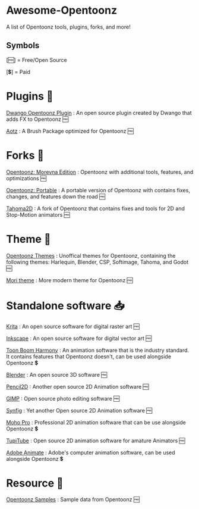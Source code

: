 # Awesome-Opentoonz
A list of Opentoonz tools, plugins, forks, and more!

## Symbols
[🆓] = Free/Open Source

[💲] = Paid


# Plugins 🔌
[Dwango Opentoonz Plugin](https://github.com/opentoonz/dwango_opentoonz_plugins) : An open source plugin created by Dwango that adds FX to Opentoonz 🆓

[Aotz](https://github.com/andeon/aotz) : A Brush Package optimized for Opentoonz 🆓

# Forks 🍴

[Opentoonz: Morevna Edition](https://morevnaproject.org/opentoonz/) : Opentoonz with additional tools, features, and optimizations 🆓

[Opentoonz: Portable](https://github.com/manongjohn/OTX) : A portable version of Opentoonz with contains fixes, changes, and features down the road 🆓

[Tahoma2D](https://tahoma2d.org/) : A fork of Opentoonz that contains fixes and tools for 2D and Stop-Motion animators 🆓

# Theme 👗
[Opentoonz Themes](https://github.com/andeon/opentoonz-themes) : Unoffical themes for Opentoonz, containing the following themes: Harlequin, Blender, CSP, Softimage, Tahoma, and Godot 🆓

[Mori theme](https://github.com/cryovat/opentoonz-theme-mori) : More modern theme for Opentoonz 🆓

# Standalone software 📥

[Krita](https://krita.org/en/) : An open source software for digital raster art 🆓

[Inkscape](https://inkscape.org/) : An open source software for digital vector art 🆓

[Toon Boom Harmony](https://www.toonboom.com/products/harmony) : An animation software that is the industry standard. It contains features that Opentoonz doesn't, can be used alongside Opentoonz 💲

[Blender](https://www.blender.org/) : An open source 3D software 🆓

[Pencil2D](https://www.pencil2d.org/) : Another open source 2D Animation software 🆓

[GIMP](https://www.gimp.org/) : Open source photo editing software 🆓

[Synfig](https://github.com/synfig/synfig) : Yet another Open source 2D Animation software 🆓

[Moho Pro](https://moho.lostmarble.com/) : Professional 2D animation software that can be use alongside Opentoonz 💲

[TupiTube](https://www.maefloresta.com/) : Open source 2D animation software for amature Animators 🆓

[Adobe Animate](https://www.adobe.com/products/animate.html) : Adobe's computer animation software, can be used alongside Opentoonz 💲



# Resource 📖

[Opentoonz Samples](https://github.com/opentoonz/opentoonz_sample) : Sample data from Opentoonz 🆓
